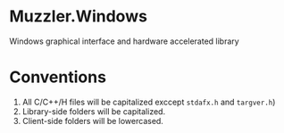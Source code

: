Muzzler.Windows
=======

Windows graphical interface and hardware accelerated library


Conventions
=======

1. All C/C++/H files will be capitalized exccept `stdafx.h` and `targver.h`)
2. Library-side folders will be capitalized.
3. Client-side folders will be lowercased.
